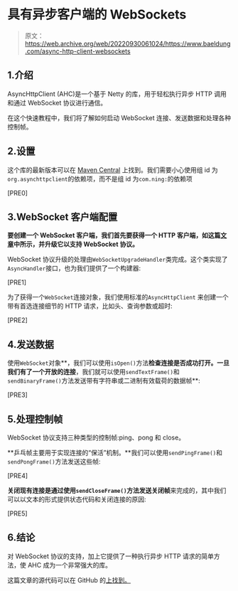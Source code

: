 # 具有异步客户端的 WebSockets

> 原文：<https://web.archive.org/web/20220930061024/https://www.baeldung.com/async-http-client-websockets>

## 1.介绍

AsyncHttpClient (AHC)是一个基于 Netty 的库，用于轻松执行异步 HTTP 调用和通过 WebSocket 协议进行通信。

在这个快速教程中，我们将了解如何启动 WebSocket 连接、发送数据和处理各种控制帧。

## 2.设置

这个库的最新版本可以在 [Maven Central](https://web.archive.org/web/20220523235438/https://search.maven.org/classic/#search%7Cgav%7C1%7Cg%3A%22org.asynchttpclient%22%20AND%20a%3A%22async-http-client%22) 上找到。我们需要小心使用组 id 为`org.asynchttpclient`的依赖项，而不是组 id 为`com.ning:`的依赖项

[PRE0]

## 3.WebSocket 客户端配置

**要创建一个 WebSocket 客户端，我们首先要获得一个 HTTP 客户端，如这篇[文章](/web/20220523235438/https://www.baeldung.com/async-http-client)中所示，并升级它以支持 WebSocket 协议。**

WebSocket 协议升级的处理由`WebSocketUpgradeHandler`类完成。这个类实现了`AsyncHandler`接口，也为我们提供了一个构建器:

[PRE1]

为了获得一个`WebSocket`连接对象，我们使用标准的`AsyncHttpClient` 来创建一个带有首选连接细节的 HTTP 请求，比如头、查询参数或超时:

[PRE2]

## 4.发送数据

使用`WebSocket`对象**，我们可以使用`isOpen()`方法**检查连接是否成功打开。一旦我们有了一个开放的连接**，我们就可以使用`sendTextFrame()`和`sendBinaryFrame()`方法发送带有字符串或二进制有效载荷的数据帧**:

[PRE3]

## 5.处理控制帧

WebSocket 协议支持三种类型的控制帧:ping、pong 和 close。

**乒乓帧主要用于实现连接的“保活”机制。**我们可以使用`sendPingFrame()`和`sendPongFrame()`方法发送这些帧:

[PRE4]

**关闭现有连接是通过使用`sendCloseFrame()`方法发送关闭帧**来完成的，其中我们可以以文本的形式提供状态代码和关闭连接的原因:

[PRE5]

## 6.结论

对 WebSocket 协议的支持，加上它提供了一种执行异步 HTTP 请求的简单方法，使 AHC 成为一个非常强大的库。

这篇文章的源代码可以在 GitHub 的[上找到。](https://web.archive.org/web/20220523235438/https://github.com/eugenp/tutorials/tree/master/libraries-http)